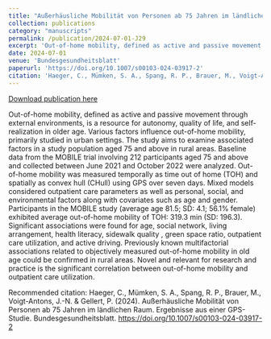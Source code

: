 ```yaml
---
title: "Außerhäusliche Mobilität von Personen ab 75 Jahren im ländlichen Raum. Ergebnisse aus einer GPS-Studie"
collection: publications
category: "manuscripts"
permalink: /publication/2024-07-01-J29
excerpt: 'Out-of-home mobility, defined as active and passive movement through external environments, is a resource for autonomy, quality of life, and self-realization in older age. Various factors influence out-of-home mobility, primarily studied in urban settings. The study aims to examine associated factors in a study population aged 75 and above in rural areas. Baseline data from the MOBILE trial involving 212 participants aged 75 and above and collected between June 2021 and October 2022 were analyzed. Out-of-home mobility was measured temporally as time out of home (TOH) and spatially as convex hull (CHull) using GPS over seven days. Mixed models considered outpatient care parameters as well as personal, social, and environmental factors along with covariates such as age and gender. Participants in the MOBILE study (average age 81.5; SD: 4.1; 56.1% female) exhibited average out-of-home mobility of TOH: 319.3 min (SD: 196.3). Significant associations were found for age, social network, living arrangement, health literacy, sidewalk quality , green space ratio, outpatient care utilization, and active driving. Previously known multifactorial associations related to objectively measured out-of-home mobility in old age could be confirmed in rural areas. Novel and relevant for research and practice is the significant correlation between out-of-home mobility and outpatient care utilization.'
date: 2024-07-01
venue: 'Bundesgesundheitsblatt'
paperurl: 'https://doi.org/10.1007/s00103-024-03917-2'
citation: 'Haeger, C., Mümken, S. A., Spang, R. P., Brauer, M., Voigt-Antons, J.-N. &amp; Gellert, P. (2024).  Außerhäusliche Mobilität von Personen ab 75 Jahren im ländlichen Raum. Ergebnisse aus einer GPS-Studie. Bundesgesundheitsblatt. https://doi.org/10.1007/s00103-024-03917-2'
---
```


<a href='https://doi.org/10.1007/s00103-024-03917-2'>Download publication here</a>

Out-of-home mobility, defined as active and passive movement through external environments, is a resource for autonomy, quality of life, and self-realization in older age. Various factors influence out-of-home mobility, primarily studied in urban settings. The study aims to examine associated factors in a study population aged 75 and above in rural areas. Baseline data from the MOBILE trial involving 212 participants aged 75 and above and collected between June 2021 and October 2022 were analyzed. Out-of-home mobility was measured temporally as time out of home (TOH) and spatially as convex hull (CHull) using GPS over seven days. Mixed models considered outpatient care parameters as well as personal, social, and environmental factors along with covariates such as age and gender. Participants in the MOBILE study (average age 81.5; SD: 4.1; 56.1% female) exhibited average out-of-home mobility of TOH: 319.3 min (SD: 196.3). Significant associations were found for age, social network, living arrangement, health literacy, sidewalk quality , green space ratio, outpatient care utilization, and active driving. Previously known multifactorial associations related to objectively measured out-of-home mobility in old age could be confirmed in rural areas. Novel and relevant for research and practice is the significant correlation between out-of-home mobility and outpatient care utilization.

Recommended citation: Haeger, C., Mümken, S. A., Spang, R. P., Brauer, M., Voigt-Antons, J.-N. & Gellert, P. (2024).  Außerhäusliche Mobilität von Personen ab 75 Jahren im ländlichen Raum. Ergebnisse aus einer GPS-Studie. Bundesgesundheitsblatt. https://doi.org/10.1007/s00103-024-03917-2